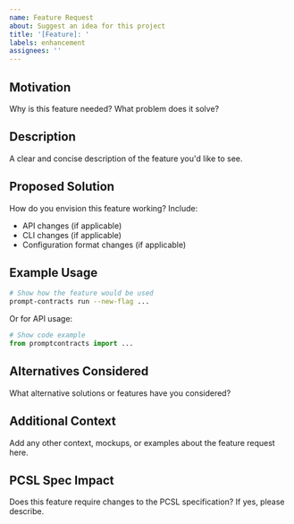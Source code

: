 ```yaml
---
name: Feature Request
about: Suggest an idea for this project
title: '[Feature]: '
labels: enhancement
assignees: ''
---
```


## Motivation
Why is this feature needed? What problem does it solve?

## Description
A clear and concise description of the feature you'd like to see.

## Proposed Solution
How do you envision this feature working? Include:
- API changes (if applicable)
- CLI changes (if applicable)
- Configuration format changes (if applicable)

## Example Usage
```bash
# Show how the feature would be used
prompt-contracts run --new-flag ...
```

Or for API usage:
```python
# Show code example
from promptcontracts import ...
```

## Alternatives Considered
What alternative solutions or features have you considered?

## Additional Context
Add any other context, mockups, or examples about the feature request here.

## PCSL Spec Impact
Does this feature require changes to the PCSL specification? If yes, please describe.

